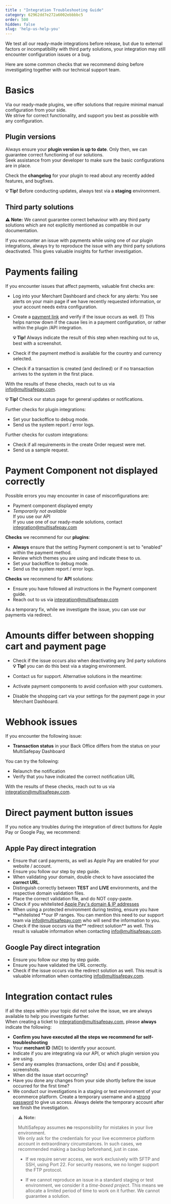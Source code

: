 ```yaml
---
title : "Integration Troubleshooting Guide"
category: 62962dd7e272a6002ebbbbc5
order: 500
hidden: false
slug: 'help-us-help-you'
---
```


We test all our ready-made integrations before release, but due to external factors or incompatibility with third party solutions, your integration may still encounter configuration issues or a bug.

Here are some common checks that we recommend doing before investigating together with our technical support team.

# Basics

Via our ready-made plugins, we offer solutions that require minimal manual configuration from your side.  
We strive for correct functionality, and support you best as possible with any configuration. 

## Plugin versions 

Always ensure your **plugin version is up to date**. Only then, we can guarantee correct functioning of our solutions.  
Seek assistance from your developer to make sure the basic configurations are in place. 

Check the **changelog** for your plugin to read about any recently added features, and bugfixes. 


**💡 Tip!** Before conducting updates, always test via a **staging** environment.

## Third party solutions

**⚠️ Note:** We cannot guarantee correct behaviour with any third party solutions which are not explicitly mentioned as compatible in our documentation.


If you encounter an issue with payments while using one of our plugin integrations, always try to reproduce the issue with any third party solutions deactivated. This gives valuable insights for further investigation. 

# Payments failing 

If you encounter issues that affect payments, valuable first checks are:

- Log into your Merchant Dashboard and check for any alerts: You see alerts on your main page if we have recently requested information, or your account needs extra configuration.
- Create a [payment link](/docs/payment-links/) and verify if the issue occurs as well. (!) 
  This helps narrow down if the cause lies in a payment configuration, or rather within the plugin /API integration.  

  **💡 Tip!** Always indicate the result of this step when reaching out to us, best with a screenshot.

- Check if the payment method is available for the country and currency selected. 
- Check if a transaction is created (and declined) or if no transaction arrives to the system in the first place. 

With the results of these checks, reach out to us via [info@multisafepay.com](mailto:info@multisafepay.com).


**💡 Tip!** Check our status page for general updates or notifications.


Further checks for plugin integrations:

- Set your backoffice to debug mode.
- Send us the system report / error logs.

Further checks for custom integrations:

- Check if all requirements in the create Order request were met. 
- Send us a sample request. 

# Payment Component not displayed correctly

Possible errors you may encounter in case of misconfigurations are:

- Payment component displayed empty
- _Temporarily not available_  
  If you use our API  
  If you use one of our ready-made solutions, contact [integration@multisafepay.com](mailto:integration@multisafepay.com)

**Checks** we recommend for our **plugins**: 

- **Always** ensure that the setting Payment component is set to "enabled" within the payment method. 
- Review which themes you are using and indicate these to us. 
- Set your backoffice to debug mode.
- Send us the system report / error logs.



**Checks** we recommend for **API** solutions:

- Ensure you have followed all instructions in the Payment component guide.
- Reach out to us via [integration@multisafepay.com](mailto:integration@multisafepay.com)

As a temporary fix, while we investigate the issue, you can use our payments via redirect.

# Amounts differ between shopping cart and payment page

- Check if the issue occurs also when deactivating any 3rd party solutions
  **💡 Tip!** you can do this best via a staging environment. 

- Contact us for support. 
Alternative solutions in the meantime:
- Activate payment components to avoid confusion with your customers.
- Disable the shopping cart via your settings for the payment page in your Merchant Dashboard. 

# Webhook issues

If you encounter the following issue:

- **Transaction status** in your Back Office differs from the status on your MultiSafepay Dashboard

You can try the following:

- Relaunch the notification 
- Verify that you have indicated the correct notification URL

With the results of these checks, reach out to us via [integration@multisafepay.com](mailto:info@multisafepay.com).

# Direct payment button issues 

If you notice any troubles during the integration of direct buttons for Apple Pay or Google Pay, we recommend:

## Apple Pay direct integration

- Ensure that card payments, as well as Apple Pay are enabled for your website / account. 
- Ensure you follow our step by step guide.
- When validating your domain, double check to have associated the **correct URL**. 
- Distinguish correctly between **TEST** and **LIVE** environments, and the respective domain validation files. 
- Place the correct validation file, and do NOT copy-paste. 
- Check if you whitelisted  <a href="https://developer.apple.com/documentation/apple_pay_on_the_web/setting_up_your_server" target="_blank">Apple Pay's domain & IP addresses</a> <i class="fa fa-external-link" style="font-size:12px;color:#8b929e"></i>
- When using a protected environment during testing, ensure you have **whitelisted **our IP ranges. You can mention this need to our support team via [info@multisafepay.com](mailto:info@multisafepay.com) who will send the information to you. 
- Check if the issue occurs via the** redirect solution** as well. This result is valuable information when contacting [info@multisafepay.com](mailto:info@multisafepay.com).

## Google Pay direct integration

- Ensure you follow our step by step guide.
- Ensure you have validated the URL correctly.
- Check if the issue occurs via the redirect solution as well. This result is valuable information when contacting [info@multisafepay.com](mailto:info@multisafepay.com).

# Integration contact rules

If all the steps within your topic did not solve the issue, we are always available to help you investigate further.  
When creating a ticket to [integration@multisafepay.com](mailto:integration@multisafepay.com), please **always** indicate the following:

- **Confirm you have executed all the steps we recommend for self-troubleshooting**
- Your **merchant ID** (MID) to identify your account.
- Indicate if you are integrating via our API, or which plugin version you are using.
- Send any examples (transactions, order IDs) and if possible, screenshots.
- When did the issue start occurring?
- Have you done any changes from your side shortly before the issue occurred for the first time?
- We conduct our investigations in a staging or test environment of your ecommerce platform. Create a temporary username and a <a href="https://www.lastpass.com/nl/features/password-generator" target="_blank">strong password</a> <i class="fa fa-external-link" style="font-size:12px;color:#8b929e"></i> to give us access. Always delete the temporary account after we finish the investigation.



> ⚠️ **Note:**
> 
> MultiSafepay assumes **no** responsibility for mistakes in your live environment.  
> We only ask for the credentials for your live ecommerce platform account in extraordinary circumstances. In such cases, we recommended making a backup beforehand, just in case.
> 
> - If we require server access, we work exclusively with SFTP and SSH, using Port 22. For security reasons, we no longer support the FTP protocol.
> 
> - If we cannot reproduce an issue in a standard staging or test environment, we consider it a _time-boxed project_. This means we allocate a limited period of time to work on it further. We cannot guarantee a solution.